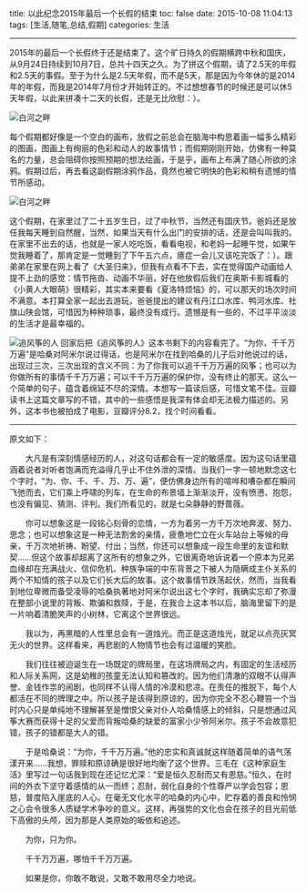 ﻿title: 以此纪念2015年最后一个长假的结束
toc: false
date: 2015-10-08 11:04:13
tags: [生活,随笔,总结,假期]
categories: 生活

---

2015年的最后一个长假终于还是结束了。这个旷日持久的假期横跨中秋和国庆，从9月24日持续到10月7日，总共十四天之久。为了拼这个假期，请了2.5天的年假和2.5天的事假。至于为什么是2.5天年假，而不是5天，那是因为今年休的是2014年的年假，而我是2014年7月份才开始转正的。不过想想春节的时候还是可以休5天年假，以此来拼凑十二天的长假，还是无比欣慰：）。

<!-- more -->

![白河之畔][1]


每个假期都好像是一个空白的画布，放假之前总会在脑海中构思着画一幅多么精彩的图画，图画上有绚丽的色彩和动人的故事情节；而假期刚刚开始，仿佛有一种莫名的力量，总会阻碍你按照预期的想法绘画，于是乎，画布上布满了随心所欲的涂鸦。假期过后，再去看这副假期涂鸦作品，竟然也被它明快的色彩和稍有遗憾的情节所感动。


![白河之畔][2]


这个假期，在家里过了二十五岁生日，过了中秋节，当然还有国庆节。爸妈还是放任我每天睡到自然醒，当然，如果当天有什么出门的安排的话，还是会叫叫我的。在家里不出去的话，也就是一家人吃吃饭，看看电视，和老妈一起睡午觉，如果午觉我睡着了，那肯定是一觉睡到了下午五六点，癔症一会儿又该吃完饭了：）。跟弟弟在家里在网上看了《大圣归来》，但我有点看不下去，实在觉得国产动画给人提不上劲的感觉：情节拖沓、动画不华丽，好在他放假后我们在奥斯卡影城看的《小黄人大眼萌》很精彩，其实本来要看《夏洛特烦恼》的，可以那天的场次时间不满意。本打算全家一起出去游玩，爸爸提出的建议有丹江口水库、鸭河水库、社旗山陕会馆，可惜因为种种琐事，最终没有成行。遗憾是有一些的，不过平平淡淡的生活才是最幸福的。


![追风筝的人][3]
回家后把《追风筝的人》这本书剩下的内容看完了。“为你，千千万万遍”是哈桑对阿米尔说过得话，也是阿米尔在找到哈桑的儿子后对他说过的话，出现过三次，三次出现的含义不同：为了你我可以追千千万万遍的风筝；也可以为你做所有的事情千千万万遍；可以千千万万遍的保护你，没有终止的那天。这么一个简单的句子，蕴含着绵延不尽的深情。本想写一篇读后感，可惜文笔不佳。豆瓣读书上这篇文章写的不错，其中的一些感悟是我深有体会却无法极力描述的。另外，这本书也被拍成了电影，豆瓣评分8.2，找个时间看看。


----------
原文如下：

　　大凡是有深刻情感经历的人，对这句话都会有一定的敏感度。因为这句话里蕴涵着说者对听者饱满而充溢得几乎止不住外泄的深情。当我们一字一顿地默念这七个字时，“为、你、千、千、万、万、遍”，便仿佛身边所有的喧哗和嘈杂都在瞬间飞弛而去，它们乘上呼啸的列车，在生命的布景墙上渐渐淡开，没有愤懑、抱怨，也没有偏见、猜测、评判。我们所看见的，就是七朵静静的野蔷薇。


　　你可以想象这是一段铭心刻骨的恋情，一方为着另一方千万次地奔波、努力、思念；也可以想象这是一种无法割舍的亲情，疲惫地伫立在火车站台上等候的母亲，千万次地祈祷、盼望、付出；当然，你还可以想象成一段生命里的友谊和默契……但这个故事却超离了这所有的想象之外，它很离奇地诉说着一个原本为兄弟血缘却在充满战火、信仰危机、种族争端的中东背景之下被人为隐瞒成主仆关系的两个不知情的孩子以及它们长大后的故事。这个故事情节跌荡起伏，然而，当我看到地位卑微而备受凌辱的哈桑执著地对阿米尔说出这七个字时，我确实忘却了弥漫在整部小说里的背叛、欺骗和救赎，于是，在我合上这本书以后，脑海里留下的是一片响着清脆笑声的小树林，它离这个世界很远。


　　我以为，再黑暗的人性里总会有一道烛光。而正是这道烛光，就足以点亮灰冥无火的世界。这样看来，再悲剧的人物情节也会有过温暖的笑脸。 


　　我们往往被迫诞生在一场既定的牌局里，在这场牌局之内，有固定的生活经历和人际关系网，这是幼稚的孩童无法认知和篡改的。因为他们清澈的双眼不认得声誉、金钱作祟的闹剧，也同样不认得人情的冷漠和悲凉。在责任的推脱下，每个人都活在不同的牌理之中。所以孩子是该得到原谅的，因为你完全不忍心鞭笞一个当时内心只是单纯地不理解甚至是憎恨父亲对仆人哈桑情感上的倾斜，只是想通过风筝大赛而获得十足的父爱而背叛哈桑的缺爱的富家小少爷阿米尔。孩子不会故意犯错，孩子的错都是大人的错。


　　于是哈桑说：“为你，千千万万遍。”他的忠实和真诚就这样随着简单的语气荡漾开来……我想，罪赎和原谅确是很好地均衡了这个世界。三毛在《这种家庭生活》里写过一句话我到现在还记忆尤深：“爱是恒久忍耐而又有恩慈。”恒久，在时间的外衣下坚守着感情的从一而终；忍耐，弱化自身的个性尊严以学会包容；恩慈，普度陷入崖底的人心。在毫无文化水平的哈桑的内心中，贮存着的善良和怜悯之心会令很多人质疑学术争吵的意义。这样，再强势的文化也会在孩子的目光前低下高傲的头颅，因为那是人类原始的皈依和追述。


　　为你，只为你。 
    

　　千千万万遍，哪怕千千万万遍。 
    

　　如果是你，你敢不敢说，又敢不敢用尽全力地说。


  [1]: http://7xlt6k.com1.z0.glb.clouddn.com/IMG_4521.JPG
  [2]: http://7xlt6k.com1.z0.glb.clouddn.com/IMG_4517.JPG
  [3]: http://7xlt6k.com1.z0.glb.clouddn.com/813820553279.jpg